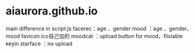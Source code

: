 # aiaurora.github.io
main difference in script.js
facerec：age 、gender
mood ：age 、gender、mood
favicon.ico自己加的
moodcat ：upload button for mood，flixiable keyin
starface ：no upload
